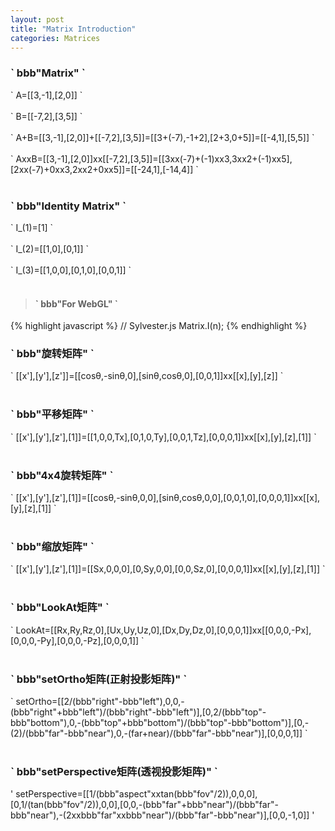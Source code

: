 ```yaml
---
layout: post
title: "Matrix Introduction"
categories: Matrices
---
```


### \` bbb\"Matrix\" \`
\` A=[[3,-1],[2,0]] \`<br/><br/>
\` B=[[-7,2],[3,5]] \`<br/><br/>
\` A+B=[[3,-1],[2,0]]+[[-7,2],[3,5]]=[[3+(-7),-1+2],[2+3,0+5]]=[[-4,1],[5,5]] \`<br/><br/>
\` AxxB=[[3,-1],[2,0]]xx[[-7,2],[3,5]]=[[3xx(-7)+(-1)xx3,3xx2+(-1)xx5],[2xx(-7)+0xx3,2xx2+0xx5]]=[[-24,1],[-14,4]] \`<br/><br/>

### \` bbb\"Identity Matrix\" \`
\` I_(1)=[1] \`<br/><br/>
\` I_(2)=[[1,0],[0,1]] \`<br/><br/>
\` I_(3)=[[1,0,0],[0,1,0],[0,0,1]] \`<br/><br/>

> #### \` bbb\"For WebGL\" \`
{% highlight javascript %}
// Sylvester.js
Matrix.I(n);
{% endhighlight %}

### \` bbb\"旋转矩阵\" \`
\` [[x'],[y'],[z']]=[[cosθ,-sinθ,0],[sinθ,cosθ,0],[0,0,1]]xx[[x],[y],[z]] \`<br/><br/>
### \` bbb\"平移矩阵\" \`
\` [[x'],[y'],[z'],[1]]=[[1,0,0,Tx],[0,1,0,Ty],[0,0,1,Tz],[0,0,0,1]]xx[[x],[y],[z],[1]] \`<br/><br/>
### \` bbb\"4x4旋转矩阵\" \`
\` [[x'],[y'],[z'],[1]]=[[cosθ,-sinθ,0,0],[sinθ,cosθ,0,0],[0,0,1,0],[0,0,0,1]]xx[[x],[y],[z],[1]] \`<br/><br/>
### \` bbb\"缩放矩阵\" \`
\` [[x'],[y'],[z'],[1]]=[[Sx,0,0,0],[0,Sy,0,0],[0,0,Sz,0],[0,0,0,1]]xx[[x],[y],[z],[1]] \`<br/><br/>
### \` bbb\"LookAt矩阵\" \`
\` LookAt=[[Rx,Ry,Rz,0],[Ux,Uy,Uz,0],[Dx,Dy,Dz,0],[0,0,0,1]]xx[[0,0,0,-Px],[0,0,0,-Py],[0,0,0,-Pz],[0,0,0,1]] \`<br/><br/>
### \` bbb\"setOrtho矩阵(正射投影矩阵)\" \`
\` setOrtho=[[2/(bbb\"right\"-bbb\"left\"),0,0,-(bbb\"right\"+bbb\"left\")/(bbb\"right\"-bbb\"left\")],[0,2/(bbb\"top\"-bbb\"bottom\"),0,-(bbb\"top\"+bbb\"bottom\")/(bbb\"top\"-bbb\"bottom\")],[0,-(2)/(bbb\"far\"-bbb\"near\"),0,-(far+near)/(bbb\"far\"-bbb\"near\")],[0,0,0,1]] \`<br/><br/>
### \` bbb\"setPerspective矩阵(透视投影矩阵)\" \`
\' setPerspective=[[1/(bbb\"aspect\"xxtan(bbb\"fov\"/2)),0,0,0],[0,1/(tan(bbb\"fov\"/2)),0,0],[0,0,-(bbb\"far\"+bbb\"near\")/(bbb\"far\"-bbb\"near\"),-(2xxbbb\"far\"xxbbb\"near\")/(bbb\"far\"-bbb\"near\")],[0,0,-1,0]] \'<br/><br/>
